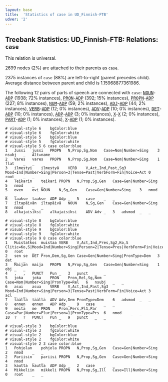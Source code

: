 ```yaml
---
layout: base
title:  'Statistics of case in UD_Finnish-FTB'
udver: '2'
---
```


## Treebank Statistics: UD_Finnish-FTB: Relations: `case`

This relation is universal.

2699 nodes (2%) are attached to their parents as `case`.

2375 instances of `case` (88%) are left-to-right (parent precedes child).
Average distance between parent and child is 1.15968877361986.

The following 12 pairs of parts of speech are connected with `case`: <tt><a href="fi_ftb-pos-NOUN.html">NOUN</a></tt>-<tt><a href="fi_ftb-pos-ADP.html">ADP</a></tt> (1938; 72% instances), <tt><a href="fi_ftb-pos-PRON.html">PRON</a></tt>-<tt><a href="fi_ftb-pos-ADP.html">ADP</a></tt> (392; 15% instances), <tt><a href="fi_ftb-pos-PROPN.html">PROPN</a></tt>-<tt><a href="fi_ftb-pos-ADP.html">ADP</a></tt> (227; 8% instances), <tt><a href="fi_ftb-pos-NUM.html">NUM</a></tt>-<tt><a href="fi_ftb-pos-ADP.html">ADP</a></tt> (59; 2% instances), <tt><a href="fi_ftb-pos-ADJ.html">ADJ</a></tt>-<tt><a href="fi_ftb-pos-ADP.html">ADP</a></tt> (44; 2% instances), <tt><a href="fi_ftb-pos-VERB.html">VERB</a></tt>-<tt><a href="fi_ftb-pos-ADP.html">ADP</a></tt> (12; 0% instances), <tt><a href="fi_ftb-pos-ADV.html">ADV</a></tt>-<tt><a href="fi_ftb-pos-ADP.html">ADP</a></tt> (10; 0% instances), <tt><a href="fi_ftb-pos-DET.html">DET</a></tt>-<tt><a href="fi_ftb-pos-ADP.html">ADP</a></tt> (10; 0% instances), <tt><a href="fi_ftb-pos-ADP.html">ADP</a></tt>-<tt><a href="fi_ftb-pos-ADP.html">ADP</a></tt> (3; 0% instances), <tt><a href="fi_ftb-pos-X.html">X</a></tt>-<tt><a href="fi_ftb-pos-X.html">X</a></tt> (2; 0% instances), <tt><a href="fi_ftb-pos-PART.html">PART</a></tt>-<tt><a href="fi_ftb-pos-ADP.html">ADP</a></tt> (1; 0% instances), <tt><a href="fi_ftb-pos-X.html">X</a></tt>-<tt><a href="fi_ftb-pos-ADP.html">ADP</a></tt> (1; 0% instances).


~~~ conllu
# visual-style 6	bgColor:blue
# visual-style 6	fgColor:white
# visual-style 5	bgColor:blue
# visual-style 5	fgColor:white
# visual-style 5 6 case	color:blue
1	Jussi	jussi	PROPN	N,Prop,Sg,Nom	Case=Nom|Number=Sing	3	nsubj	_	Alt=name
2	Vares	vares	PROPN	N,Prop,Sg,Nom	Case=Nom|Number=Sing	1	flat	_	_
3	ilmestyi	ilmestyä	VERB	V,Act,Ind,Past,Sg3	Mood=Ind|Number=Sing|Person=3|Tense=Past|VerbForm=Fin|Voice=Act	0	root	_	_
4	Teikarin	teikari	PROPN	N,Prop,Sg,Gen	Case=Gen|Number=Sing	5	nmod	_	_
5	oven	ovi	NOUN	N,Sg,Gen	Case=Gen|Number=Sing	3	nmod	_	_
6	taakse	taakse	ADP	Adp	_	5	case	_	_
7	iltapäivän	iltapäivä	NOUN	N,Sg,Gen	Case=Gen|Number=Sing	8	nmod	_	_
8	alkajaisiksi	alkajaisiksi	ADV	Adv	_	3	advmod	_	_

~~~


~~~ conllu
# visual-style 8	bgColor:blue
# visual-style 8	fgColor:white
# visual-style 9	bgColor:blue
# visual-style 9	fgColor:white
# visual-style 9 8 case	color:blue
1	Muistatkos	muistaa	VERB	V,Act,Ind,Pres,Sg2,Ko,S	Clitic=Ko,S|Mood=Ind|Number=Sing|Person=2|Tense=Pres|VerbForm=Fin|Voice=Act	0	root	_	_
2	sen	se	DET	Pron,Dem,Sg,Gen	Case=Gen|Number=Sing|PronType=Dem	3	det	_	_
3	Maijan	maija	PROPN	N,Prop,Sg,Gen	Case=Gen|Number=Sing	1	obj	_	_
4	,	,	PUNCT	Pun	_	3	punct	_	_
5	joka	joka	PRON	Pron,Rel,Sg,Nom	Case=Nom|Number=Sing|PronType=Rel	6	nsubj	_	_
6	asui	asua	VERB	V,Act,Ind,Past,Sg3	Mood=Ind|Number=Sing|Person=3|Tense=Past|VerbForm=Fin|Voice=Act	3	acl	_	_
7	täällä	täällä	ADV	Adv,Dem	PronType=Dem	6	advmod	_	_
8	ennen	ennen	ADP	Adp	_	9	case	_	_
9	meitä	me	PRON	Pron,Pers,Pl1,Par	Case=Par|Number=Plur|Person=1|PronType=Prs	6	nmod	_	_
10	?	?	PUNCT	Pun	_	9	punct	_	_

~~~


~~~ conllu
# visual-style 3	bgColor:blue
# visual-style 3	fgColor:white
# visual-style 2	bgColor:blue
# visual-style 2	fgColor:white
# visual-style 2 3 case	color:blue
1	Pohjolan	pohjola	PROPN	N,Prop,Sg,Gen	Case=Gen|Number=Sing	2	nmod	_	_
2	Pariisin	pariisi	PROPN	N,Prop,Sg,Gen	Case=Gen|Number=Sing	4	nmod	_	_
3	kautta	kautta	ADP	Adp	_	2	case	_	_
4	Mikkeliin	mikkeli	PROPN	N,Prop,Sg,Ill	Case=Ill|Number=Sing	0	root	_	_

~~~


